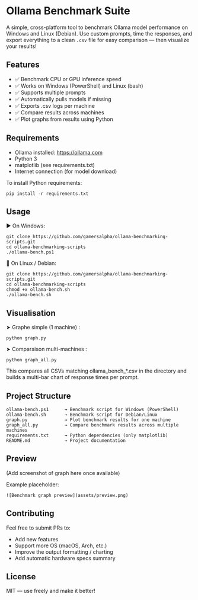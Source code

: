 Ollama Benchmark Suite
=======================

A simple, cross-platform tool to benchmark Ollama model performance on Windows and Linux (Debian).
Use custom prompts, time the responses, and export everything to a clean `.csv` file for easy comparison — then visualize your results!

Features
--------

- ✅ Benchmark CPU or GPU inference speed
- ✅ Works on Windows (PowerShell) and Linux (bash)
- ✅ Supports multiple prompts
- ✅ Automatically pulls models if missing
- ✅ Exports .csv logs per machine
- ✅ Compare results across machines
- ✅ Plot graphs from results using Python

Requirements
------------

- Ollama installed: https://ollama.com
- Python 3
- matplotlib (see requirements.txt)
- Internet connection (for model download)

To install Python requirements:

    pip install -r requirements.txt

Usage
-----

▶ On Windows:

    git clone https://github.com/gamersalpha/ollama-benchmarking-scripts.git
    cd ollama-benchmarking-scripts
    ./ollama-bench.ps1

🐧 On Linux / Debian:

    git clone https://github.com/gamersalpha/ollama-benchmarking-scripts.git
    cd ollama-benchmarking-scripts
    chmod +x ollama-bench.sh
    ./ollama-bench.sh

Visualisation
-------------

➤ Graphe simple (1 machine) :

    python graph.py

➤ Comparaison multi-machines :

    python graph_all.py

This compares all CSVs matching ollama_bench_*.csv in the directory and builds a multi-bar chart of response times per prompt.

Project Structure
-----------------

    ollama-bench.ps1      → Benchmark script for Windows (PowerShell)
    ollama-bench.sh       → Benchmark script for Debian/Linux
    graph.py              → Plot benchmark results for one machine
    graph_all.py          → Compare benchmark results across multiple machines
    requirements.txt      → Python dependencies (only matplotlib)
    README.md             → Project documentation

Preview
-------

(Add screenshot of graph here once available)

Example placeholder:

    ![Benchmark graph preview](assets/preview.png)

Contributing
------------

Feel free to submit PRs to:
- Add new features
- Support more OS (macOS, Arch, etc.)
- Improve the output formatting / charting
- Add automatic hardware specs summary

License
-------

MIT — use freely and make it better!
